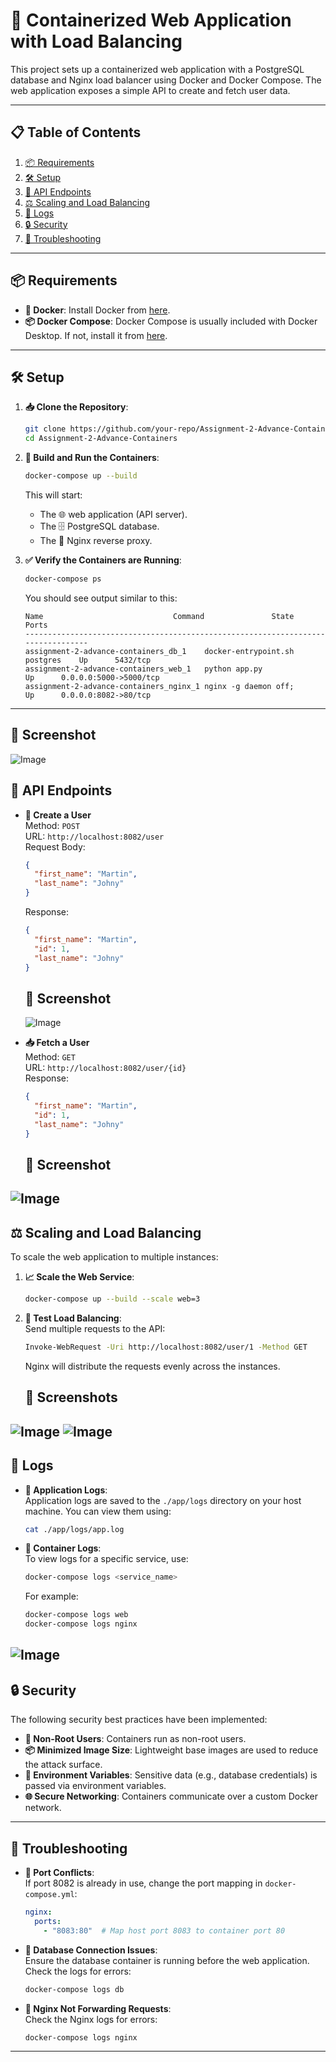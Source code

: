 
# 🚀 Containerized Web Application with Load Balancing

This project sets up a containerized web application with a PostgreSQL database and Nginx load balancer using Docker and Docker Compose. The web application exposes a simple API to create and fetch user data.

---

## 📋 Table of Contents
1. [📦 Requirements](#-requirements)
2. [🛠️ Setup](#%EF%B8%8F-setup)
3. [🔌 API Endpoints](#-api-endpoints)
4. [⚖️ Scaling and Load Balancing](#%EF%B8%8F-scaling-and-load-balancing)
5. [📜 Logs](#-logs)
6. [🔒 Security](#-security)
7. [🐛 Troubleshooting](#-troubleshooting)

---

## 📦 Requirements

- **🐳 Docker**: Install Docker from [here](https://www.docker.com/get-started).
- **📦 Docker Compose**: Docker Compose is usually included with Docker Desktop. If not, install it from [here](https://docs.docker.com/compose/install/).

---

## 🛠️ Setup

1. **📥 Clone the Repository**:
   ```bash
   git clone https://github.com/your-repo/Assignment-2-Advance-Containers.git
   cd Assignment-2-Advance-Containers
   ```

2. **🔨 Build and Run the Containers**:
   ```bash
   docker-compose up --build
   ```
   This will start:
   - The 🌐 web application (API server).
   - The 🗄️ PostgreSQL database.
   - The 🔀 Nginx reverse proxy.

3. **✅ Verify the Containers are Running**:
   ```bash
   docker-compose ps
   ```
   You should see output similar to this:
   ```
   Name                             Command               State           Ports         
   ---------------------------------------------------------------------------------
   assignment-2-advance-containers_db_1    docker-entrypoint.sh postgres    Up      5432/tcp
   assignment-2-advance-containers_web_1   python app.py                   Up      0.0.0.0:5000->5000/tcp
   assignment-2-advance-containers_nginx_1 nginx -g daemon off;            Up      0.0.0.0:8082->80/tcp
   ```

---
## 📸 Screenshot
![Image](https://github.com/user-attachments/assets/32c62f46-95ca-4cc6-836d-999ff8f14f55)
## 🔌 API Endpoints

- **📝 Create a User**  
  Method: `POST`  
  URL: `http://localhost:8082/user`  
  Request Body:
  ```json
  {
    "first_name": "Martin",
    "last_name": "Johny"
  }
  ```
  Response:
  ```json
  {
    "first_name": "Martin",
    "id": 1,
    "last_name": "Johny"
  }
  ```
  ## 📸 Screenshot
  ![Image](https://github.com/user-attachments/assets/6118d9eb-6ecc-4024-bfd5-3d9026cae254)

- **📥 Fetch a User**  
  Method: `GET`  
  URL: `http://localhost:8082/user/{id}`  
  Response:
  ```json
  {
    "first_name": "Martin",
    "id": 1,
    "last_name": "Johny"
  }
  ```
  ## 📸 Screenshot
![Image](https://github.com/user-attachments/assets/43f6fcfa-ed5a-477a-a1dc-0b2811efc24e)
---

## ⚖️ Scaling and Load Balancing

To scale the web application to multiple instances:

1. **📈 Scale the Web Service**:
   ```bash
   docker-compose up --build --scale web=3
   ```

2. **🧪 Test Load Balancing**:  
   Send multiple requests to the API:
   ```bash
   Invoke-WebRequest -Uri http://localhost:8082/user/1 -Method GET
   ```
   Nginx will distribute the requests evenly across the instances.
   ## 📸 Screenshots
![Image](https://github.com/user-attachments/assets/694a9d74-611f-4151-a9f1-5542164a975a)
![Image](https://github.com/user-attachments/assets/dc8d1a4b-7b15-4893-8d93-f34cadf4fdc2)
---

## 📜 Logs

- **📝 Application Logs**:  
  Application logs are saved to the `./app/logs` directory on your host machine. You can view them using:
  ```bash
  cat ./app/logs/app.log
  ```

- **🐳 Container Logs**:  
  To view logs for a specific service, use:
  ```bash
  docker-compose logs <service_name>
  ```
  For example:
  ```bash
  docker-compose logs web
  docker-compose logs nginx
  ```
![Image](https://github.com/user-attachments/assets/29ac47be-0bb7-443f-b563-9dfa8d264557)
---

## 🔒 Security

The following security best practices have been implemented:

- **👤 Non-Root Users**: Containers run as non-root users.
- **📦 Minimized Image Size**: Lightweight base images are used to reduce the attack surface.
- **🔑 Environment Variables**: Sensitive data (e.g., database credentials) is passed via environment variables.
- **🌐 Secure Networking**: Containers communicate over a custom Docker network.

---

## 🐛 Troubleshooting

- **🚫 Port Conflicts**:  
  If port 8082 is already in use, change the port mapping in `docker-compose.yml`:
  ```yaml
  nginx:
    ports:
      - "8083:80"  # Map host port 8083 to container port 80
  ```

- **🔗 Database Connection Issues**:  
  Ensure the database container is running before the web application. Check the logs for errors:
  ```bash
  docker-compose logs db
  ```

- **🔀 Nginx Not Forwarding Requests**:  
  Check the Nginx logs for errors:
  ```bash
  docker-compose logs nginx
  ```

---
